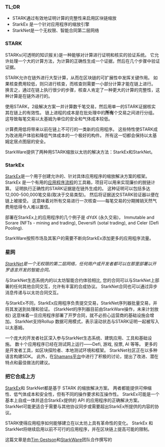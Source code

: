### TL;DR

* STARK通过有效地证明计算的完整性来启用区块链缩放
* StarkEx 是一个针对应用程序的缩放引擎
* StarkNet是一个无权限、智能合同第二层网络

### **STARK**

STARKs(可透明的知识报关)是一种能够对计算进行证明和核实的验证系统。 它允许处理一个大的计算方法，为计算的正确性生成一个证据，然后在几个步骤中验证证据。

STARK允许在链外进行大型计算，从而在区块链的可扩展性中发挥关键作用。 如果核查费用较低，则只进行核查，而核查则需要一小部分计算才能在链上进行。 换言之，通过在链上执行很少的步骤，核查人肯定了一种更大的计算的完整性，这种计算是在链外进行的。

使用STARK，2级解决方案一并计算数千笔交易，然后用单一的STARK证据核实其在链上的有效性。 链上进程的成本是在批处理中的**所有**个交易之间进行分组。 这导致每笔交易以太基姆为单位的安全和气体成本较低。

计算费用低将带来以前在链上不可行的一类新的应用程序。 这些特性使STARK成为改进用户体验和降低气体成本的一个极好的构件。 所有这一切都会保持以太基姆定居点图层的安全。

StarkWare提供了两种用STARK缩放以太坊的解决方法：StarkEx和StarkNet。

### **StarkEx**

[StarkEx](https://starkware.co/starkex/)是一个用于创建允许的、针对具体应用程序的缩放解决方案的框架。 StarkEx 是一个有用的[应用程序流程](https://docs.starkware.co/starkex-v4/starkex-deep-dive/regular-flows)的工具箱，项目可以用来实现廉价的脱链计算。 证明执行正确性的STARK证据是在链外生成的。 这种证明可以包括多达12,000-500,000笔交易(取决于交易类型)。 然后将证据送交STARK验证器以便在链上被接受。 这意味着对所有交易进行一次核查——每笔交易的分期摊销天然气费用低得令人难以置信。

部署在StarkEx上的应用程序的几个例子是 dYdX (永久交易)， Immutable and Sorare (NFTs - mining and trading), Deversifi (sotal trading), and Celer (Defi Pooling).

StarkWare按照市场及其客户的需要不断向StarkEx添加更多的应用程序流量。

### **星网**

*[StarkNet](https://starkware.co/starknet/)是一个无权限的第二层网络，任何用户或开发者都可以在那里部署以开罗语言开发的智能合同。*

与StarkNet生态系统内的以太坊智能合约体验相比, 您的合同可以与StarkNet上部署的任何其他合同交互，允许有丰富的合成协议。 StarkNet合同也可以通过异步消息传递与以太坊合同交互。

与StarkEx不同，StarkEx应用程序负责提交交易，StarkNet序列器批量交易，并将其发送到处理和验证。 (StarkNet的序列器目前由StarkWare操作，未来计划放权) 这意味着一旦应用程序部署了开罗合同，就不必担心运营商的基础设施会增加。 StarkNet支持Rollup 数据可用模式，表示滚动状态与STARK证明一起被写入以太基姆。

一个庞大的开发者社区深入参与StarkNet生态系统、建筑应用、工具和基础设施。 数十个应用程序已经在测试网上运行——Defi, 游戏, 投票, AI 等等。 更多的是开发者工具，如区块探险者、本地测试环境和框架。 StarkNet社区正在以多种语言构建SDK。 此外，在[Shamans平台](https://community.starknet.io/)中进行了积极的讨论，提出了改进、潜在特点和最佳做法的建议。

### **把它合成上方**

[StarkEx](https://youtu.be/P-qoPVoneQA)和 StarkNet都是基于 STARK 的缩放解决方案。 两者都能提供可伸缩性、低气体成本和安全性，但有不同的操作要求和互操作性。 StarkEx可能是一个基本上自成一体并适合StarkEx提供的 API 的应用程序的正确解决方案。 StarkNet可能更适合于需要与其他协议同步或需要超出StarkEx所提供的内容的协议。

STARK使得应用程序如何能够建立在以太坊上具有革命性的变化。 StarkEx 和 StarkNet将继续启用以前不可行的应用程序，并在区块链上提高可能的限制。

这篇文章是由[Tim Gestson](https://twitter.com/IcemanTim)和[StarkWare](https://starkware.co/)团队合作撰写的